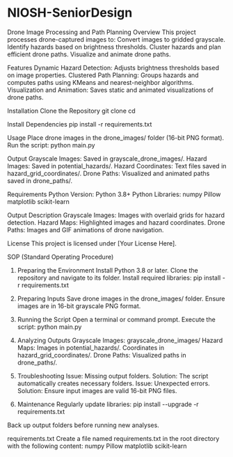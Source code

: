 # NIOSH-SeniorDesign

Drone Image Processing and Path Planning
Overview
This project processes drone-captured images to:
Convert images to gridded grayscale.
Identify hazards based on brightness thresholds.
Cluster hazards and plan efficient drone paths.
Visualize and animate drone paths.

Features
Dynamic Hazard Detection: Adjusts brightness thresholds based on image properties.
Clustered Path Planning: Groups hazards and computes paths using KMeans and nearest-neighbor algorithms.
Visualization and Animation: Saves static and animated visualizations of drone paths.

Installation
Clone the Repository
git clone <repository-url>
cd <repository-folder>

Install Dependencies
pip install -r requirements.txt


Usage
Place drone images in the drone_images/ folder (16-bit PNG format).
Run the script:
 python main.py


Output
Grayscale Images: Saved in grayscale_drone_images/.
Hazard Images: Saved in potential_hazards/.
Hazard Coordinates: Text files saved in hazard_grid_coordinates/.
Drone Paths: Visualized and animated paths saved in drone_paths/.

Requirements
Python Version: Python 3.8+
Python Libraries:
numpy
Pillow
matplotlib
scikit-learn

Output Description
Grayscale Images: Images with overlaid grids for hazard detection.
Hazard Maps: Highlighted images and hazard coordinates.
Drone Paths: Images and GIF animations of drone navigation.

License
This project is licensed under [Your License Here].

SOP (Standard Operating Procedure)
1. Preparing the Environment
Install Python 3.8 or later.
Clone the repository and navigate to its folder.
Install required libraries:
 pip install -r requirements.txt


2. Preparing Inputs
Save drone images in the drone_images/ folder.
Ensure images are in 16-bit grayscale PNG format.
3. Running the Script
Open a terminal or command prompt.
Execute the script:
 python main.py


4. Analyzing Outputs
Grayscale Images: grayscale_drone_images/
Hazard Maps:
Images in potential_hazards/.
Coordinates in hazard_grid_coordinates/.
Drone Paths:
Visualized paths in drone_paths/.
5. Troubleshooting
Issue: Missing output folders.
 Solution: The script automatically creates necessary folders.
Issue: Unexpected errors.
 Solution: Ensure input images are valid 16-bit PNG files.
6. Maintenance
Regularly update libraries:
 pip install --upgrade -r requirements.txt


Back up output folders before running new analyses.

requirements.txt
Create a file named requirements.txt in the root directory with the following content:
numpy
Pillow
matplotlib
scikit-learn




